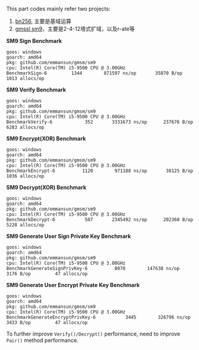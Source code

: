 This part codes mainly refer two projects:

1. [bn256](https://github.com/cloudflare/bn256), 主要是基域运算
2. [gmssl sm9](https://github.com/guanzhi/GmSSL/blob/develop/src/sm9_alg.c)，主要是2-4-12塔式扩域，以及r-ate等


**SM9 Sign Benchmark**

    goos: windows
    goarch: amd64
    pkg: github.com/emmansun/gmsm/sm9
    cpu: Intel(R) Core(TM) i5-9500 CPU @ 3.00GHz
    BenchmarkSign-6   	    1344	    871597 ns/op	   35870 B/op	    1013 allocs/op


**SM9 Verify Benchmark**

    goos: windows
    goarch: amd64
    pkg: github.com/emmansun/gmsm/sm9
    cpu: Intel(R) Core(TM) i5-9500 CPU @ 3.00GHz
    BenchmarkVerify-6   	     352	   3331673 ns/op	  237676 B/op	    6283 allocs/op

**SM9 Encrypt(XOR) Benchmark**

    goos: windows
    goarch: amd64
    pkg: github.com/emmansun/gmsm/sm9
    cpu: Intel(R) Core(TM) i5-9500 CPU @ 3.00GHz
    BenchmarkEncrypt-6   	    1120	    971188 ns/op	   38125 B/op	    1036 allocs/op

**SM9 Decrypt(XOR) Benchmark**

    goos: windows
    goarch: amd64
    pkg: github.com/emmansun/gmsm/sm9
    cpu: Intel(R) Core(TM) i5-9500 CPU @ 3.00GHz
    BenchmarkDecrypt-6   	     507	   2345492 ns/op	  202360 B/op	    5228 allocs/op

**SM9 Generate User Sign Private Key Benchmark**

    goos: windows
    goarch: amd64
    pkg: github.com/emmansun/gmsm/sm9
    cpu: Intel(R) Core(TM) i5-9500 CPU @ 3.00GHz
    BenchmarkGenerateSignPrivKey-6   	    8078	    147638 ns/op	    3176 B/op	      47 allocs/op

**SM9 Generate User Encrypt Private Key Benchmark**

    goos: windows
    goarch: amd64
    pkg: github.com/emmansun/gmsm/sm9
    cpu: Intel(R) Core(TM) i5-9500 CPU @ 3.00GHz
    BenchmarkGenerateEncryptPrivKey-6   	    3445	    326796 ns/op	    3433 B/op	      47 allocs/op

To further improve `Verify()/Decrypt()` performance, need to improve `Pair()` method performance.
